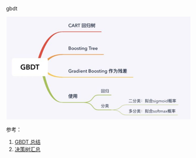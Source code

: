 gbdt

![图 6](images/1b25ee7f65e2ff6b3dc0dddc022e45b637215b1895393e6b4083bebdadf4e090.png)  




参考：
1. [GBDT 总结](https://zhuanlan.zhihu.com/p/105497113)
2. [决策树汇总](https://zhuanlan.zhihu.com/p/103235259)